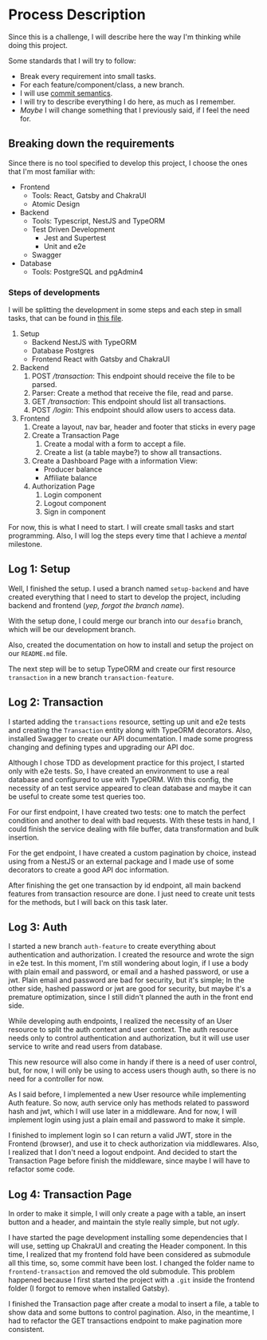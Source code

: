 # Process Description

Since this is a challenge, I will describe here the way I'm thinking while doing
this project.

Some standards that I will try to follow:

- Break every requirement into small tasks.
- For each feature/component/class, a new branch.
- I will use
  [commit semantics](https://blog.geekhunter.com.br/o-que-e-commit-e-como-usar-commits-semanticos/).
- I will try to describe everything I do here, as much as I remember.
- _Maybe_ I will change something that I previously said, if I feel the need
  for.

## Breaking down the requirements

Since there is no tool specified to develop this project, I choose the ones that
I'm most familiar with:

- Frontend
  - Tools: React, Gatsby and ChakraUI
  - Atomic Design
- Backend
  - Tools: Typescript, NestJS and TypeORM
  - Test Driven Development
    - Jest and Supertest
    - Unit and e2e
  - Swagger
- Database
  - Tools: PostgreSQL and pgAdmin4

### Steps of developments

I will be splitting the development in some steps and each step in small tasks,
that can be found in [this file](tasks.md).

1. Setup
   - Backend NestJS with TypeORM
   - Database Postgres
   - Frontend React with Gatsby and ChakraUI
2. Backend
   1. POST _/transaction_: This endpoint should receive the file to be parsed.
   2. Parser: Create a method that receive the file, read and parse.
   3. GET _/transaction_: This endpoint should list all transactions.
   4. POST _/login_: This endpoint should allow users to access data.
3. Frontend
   1. Create a layout, nav bar, header and footer that sticks in every page
   2. Create a Transaction Page
      1. Create a modal with a form to accept a file.
      2. Create a list (a table maybe?) to show all transactions.
   3. Create a Dashboard Page with a information View:
      - Producer balance
      - Affiliate balance
   4. Authorization Page
      1. Login component
      2. Logout component
      3. Sign in component

For now, this is what I need to start. I will create small tasks and start
programming. Also, I will log the steps every time that I achieve a _mental_
milestone.

## Log 1: Setup

Well, I finished the setup. I used a branch named `setup-backend` and have
created everything that I need to start to develop the project, including
backend and frontend (_yep, forgot the branch name_).

With the setup done, I could merge our branch into our `desafio` branch, which
will be our development branch.

Also, created the documentation on how to install and setup the project on our
`README.md` file.

The next step will be to setup TypeORM and create our first resource
`transaction` in a new branch `transaction-feature`.

## Log 2: Transaction

I started adding the `transactions` resource, setting up unit and e2e tests and
creating the `Transaction` entity along with TypeORM decorators. Also, installed
Swagger to create our API documentation. I made some progress changing and
defining types and upgrading our API doc.

Although I chose TDD as development practice for this project, I started only
with e2e tests. So, I have created an environment to use a real database and
configured to use with TypeORM. With this config, the necessity of an test
service appeared to clean database and maybe it can be useful to create some
test queries too.

For our first endpoint, I have created two tests: one to match the perfect
condition and another to deal with bad requests. With these tests in hand, I
could finish the service dealing with file buffer, data transformation and bulk
insertion.

For the get endpoint, I have created a custom pagination by choice, instead
using from a NestJS or an external package and I made use of some decorators to
create a good API doc information.

After finishing the get one transaction by id endpoint, all main backend
features from transaction resource are done. I just need to create unit tests
for the methods, but I will back on this task later.

## Log 3: Auth

I started a new branch `auth-feature` to create everything about authentication
and authorization. I created the resource and wrote the sign in e2e test. In
this moment, I'm still wondering about login, if I use a body with plain email
and password, or email and a hashed password, or use a jwt. Plain email and
password are bad for security, but it's simple; In the other side, hashed
password or jwt are good for security, but maybe it's a premature optimization,
since I still didn't planned the auth in the front end side.

While developing auth endpoints, I realized the necessity of an User resource to
split the auth context and user context. The auth resource needs only to control
authentication and authorization, but it will use user service to write and read
users from database.

This new resource will also come in handy if there is a need of user control,
but, for now, I will only be using to access users though auth, so there is no
need for a controller for now.

As I said before, I implemented a new User resource while implementing Auth
feature. So now, auth service only has methods related to password hash and jwt,
which I will use later in a middleware. And for now, I will implement login
using just a plain email and password to make it simple.

I finished to implement login so I can return a valid JWT, store in the Frontend
(browser), and use it to check authorization via middlewares. Also, I realized
that I don't need a logout endpoint. And decided to start the Transaction Page
before finish the middleware, since maybe I will have to refactor some code.

## Log 4: Transaction Page

In order to make it simple, I will only create a page with a table, an insert
button and a header, and maintain the style really simple, but not _ugly_.

I have started the page development installing some dependencies that I will
use, setting up ChakraUI and creating the Header component. In this time, I
realized that my frontend fold have been considered as submodule all this time,
so, some commit have been lost. I changed the folder name to
`frontend-transaction` and removed the old submodule. This problem happened
because I first started the project with a `.git` inside the frontend folder (I
forgot to remove when installed Gatsby).

I finished the Transaction page after create a modal to insert a file, a table
to show data and some buttons to control pagination. Also, in the meantime, I
had to refactor the GET transactions endpoint to make pagination more
consistent.
